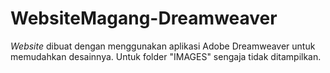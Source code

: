 # WebsiteMagang-Dreamweaver

_Website_ dibuat dengan menggunakan aplikasi Adobe Dreamweaver untuk memudahkan desainnya. Untuk folder "IMAGES" sengaja tidak ditampilkan.

